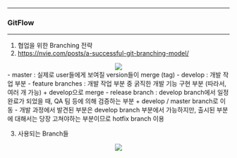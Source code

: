 -----
### GitFlow
-----
1. 협업을 위한 Branching 전략
2. https://nvie.com/posts/a-successful-git-branching-model/
<div align="center">
<img src="https://github.com/sooyounghan/Web/assets/34672301/ed5b615d-c3e5-4e20-a0f1-00274b8411ce">
  
</div>
  - master : 실제로 user들에게 보여질 version들이 merge (tag)
  - develop : 개발 작업 부분
  - feature branches : 개발 작업 부분 중 굵직한 개발 기능 구현 부분 (따라서, 여러 개 가능)
    + develop으로 merge
  - release branch : develop branch에서 일정 완료가 되었을 때, QA 팀 등에 의해 검증하는 부분
    + develop / master branch로 이동
  - 개발 과정에서 발견된 부분은 develop branch 부분에서 가능하지만, 출시된 부분에 대해서는 당장 고쳐야하는 부분이므로 hotfix branch 이용

3. 사용되는 Branch들
<div align="center">
<img src="https://github.com/sooyounghan/Web/assets/34672301/5e888038-acf3-468c-b1d8-f75161fc848c">
</div>
